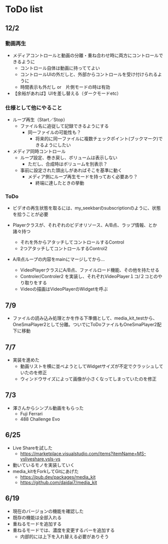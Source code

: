# ToDo list

## 12/2

### 動画再生
- メディアコントロールと動画の分離・重ね合わせ時に両方にコントロールできるように
  - コントロール自体は動画に持っててよい
  - コントロールUIの外だしと、外部からコントロールを受け付けられるように
  - 時間表示も外だし or　片側モードの時は有効
- 【余裕があれば】UIを差し替える（ダークモードetc）

### 仕様として他にやること
- ループ再生（Start／Stop）
  - ファイル名に追従して記録できるようにする
    - 同一ファイルの可能性も？
      - 将来的に同一ファイルに複数チェックポイント(ブックマーク)できるようにしたい
- メディア同時コントロール
  - ループ設定、巻き戻し、ボリュームは表示しない
    - ただし、合成時はボリュームを別表示？
  - 事前に設定された頭出しがあればそこを基準に動く
    - メディア側にループ再生モードを持っておく必要あり？
      - 終端に達したときの挙動

### ToDo
- ビデオの再生状態を取るには、my_seekbarのsubscriptionのように、状態を拾うことが必要
- Playerクラスが、それぞれのビデオリソース、A/B点、ラップ情報、とか諸々持つ
  - それを外からアタッチしてコントロールするControl
  - 2つアタッチしてコントロールするControl2

- A/B点ループの内容をmainにマージしてから…
  - VideoPlayerクラスにA/B点、ファイルロード機能、その他を持たせる
  - Controler/Controler2 を実装し、それぞれVideoPlayer１コ/２コとのやり取りをする
  - Videoの描画はVideoPlayerのWidgetを呼ぶ






## 7/9
- ファイルの読み込み処理とかを作る下準備として、media_kit_testから、OneSmaPlayer2として分離。ついでにToDoファイルもOneSmaPlayer2配下に移動

## 7/7
- 実装を進めた
  - 動画リストを横に並べようとしてWidgetサイズが不定でクラッシュしていたのを修正
  - ウィンドウサイズによって画像が小さくなってしまっていたのを修正


## 7/3
- 澤さんからシンプル動画をもらった
    - Fuji Ferrari
    - 488 Challenge Evo

## 6/25
- Live Shareを試した
    - https://marketplace.visualstudio.com/items?itemName=MS-vsliveshare.vsls-vs
- 動いているモノを実装していく
- media_kitをForkしてGitにあげた
    - https://pub.dev/packages/media_kit
    - https://github.com/daidai7/media_kit

## 6/19
- 現在のバージョンの機能を確認した
- 既存の機能は全部入れる
- 重ねるモードを追加する
- 重ねるモードでは、濃度を変更するバーを追加する
    - 内部的には上下を入れ替える必要がありそう

